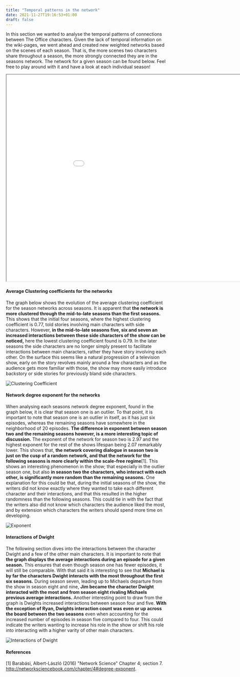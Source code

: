 ```yaml
---
title: "Temporal patterns in the network"
date: 2021-11-27T19:16:53+01:00
draft: false
---
```

In this section we wanted to analyse the temporal patterns of connections
between The Office characters. Given the lack of temporal information on the
wiki-pages, we went ahead and created new weighted networks based on the 
scenes of each season. That is, the more scenes two characters share throughout
a season, the more strongly connected they are in the seasons network. The network
for a given season can be found below. Feel free to play around with it and have a 
look at each individual season!

<div align="center">
<iframe src="season1.html" width=1017px height=645px></iframe>
</div>




<h4> Average Clustering coefficients for the networks </h4>
The graph below shows the evolution of the average clustering coefficient
for the season networks across seasons. It is apparent that <b>the network
is more clustered through the mid-to-late seasons than the first seasons.</b> This
shows that the initial four seasons, where the highest clustering coefficient
is 0.77, told stories involving main characters with side characters. However,
<b>in the mid-to-late seasons five, six and seven an increased interactions 
between these side characters of the show can be noticed,</b> here the lowest
clustering coefficient found is 0.79. In the later seasons the side characters
are no longer simply present to facilitate interactions between main characters,
rather they have story involving each other. On the surface this seems like a
natural progression of a television show, early on the story revolves mainly
around a few characters and as the audience gets more familiar with those, the
show may more easily introduce backstory or side stories for previously bland
side characters.  

![Clustering Coefficient](/img/clustering_coefficient.png)


<h4> Network degree exponent for the networks </h4>
When analysing each seasons network degree exponent, found in the graph below, it is
clear that season one is an outlier. To that point, it is important to note that
season one is an outlier in itself, as it has just six episodes, whereas the
remaining seasons have somewhere in the neighborhood of 20 episodes.
<b>The difference in exponent between season two and the remaining seasons however,
is a more interesting topic of discussion.</b> The exponent of the network for season
two is 2.97 and the highest exponent for the rest of the shows lifespan being
2.07 remarkably lower. This shows that, <b> the network covering dialogue in season two
is just on the cusp of a random network, and that the network for the following
seasons is more clearly within the scale-free regime</b>[1]. This shows an interesting
phenomenon in the show; that especially in the outlier season one, but also <b>in
season two the characters, who interact with each other, is significantly more
random than the remaining seasons.</b> One explanation for this could be that,
during the initial seasons of the show, the writers did not know exactly where
they wanted to take each different character and their interactions, and that
this resulted in the higher randomness than the following seasons. This could tie
in with the fact that the writers also did not know which characters the audience
liked the most, and by extension which characters the writers should spend more
time on developing.

![Exponent](/img/exponent.png)


<h4> Interactions of Dwight </h4>
The following section dives into the interactions between the character Dwight
and a few of the other main characters. It is important to note that <b>the graph
displays the average interactions during an episode for a given season.</b> This ensures
that even though season one has fewer episodes, it will still be comparable.
With that said it is interesting to see that <b>Michael is by far the characters
Dwight interacts with the most throughout the first six seasons.</b> During season
seven, leading up to Michaels departure from the show in season eight and nine,
<b>Jim became the character Dwight interacted with the most and from season eight rivaling Michaels
previous average interactions.</b> Another interesting point to draw from
the graph is Dwights increased interactions between season four and five.
<b>With the exception of Ryan, Dwights interaction count was even or up across the board
between the two seasons</b> even when accounting for the increased number of episodes in
season five compared to four. This could indicate the writers wanting to increase his
role in the show or shift his role into interacting with a higher varity of other main
characters.

![Interactions of Dwight](/img/dwight_interactions.png)

<h4> References </h4>

[1] Barabási, Albert-László (2016) "Network Science" Chapter 4; section 7. http://networksciencebook.com/chapter/4#degree-exponent.